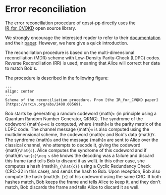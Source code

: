 # Error reconciliation

The error reconciliation procedure of qosst-pp directly uses the [IR_for_CVQKD](https://github.com/erdemeray/IR_for_CVQKD) open source library.

We strongly encourage the interested reader to refer to their [documentation](https://information-reconciliation-for-cv-qkd.readthedocs.io/en/latest/) and their [paper](https://arxiv.org/abs/2408.00569). However, we here give a quick introduction.

The reconciliation procedure is based on the multi-dimensional reconciliation (MDR) scheme with Low-Density Parity-Check (LDPC) codes. Reverse Reconciliation (RR) is used, meaning that Alice will correct her data to match Bob's.

The procedure is described in the following figure:


```{figure} ../_static/reconciliation.png
---
align: center
---
Schema of the reconciliation procedure. From [the IR_for_CVQKD paper](https://arxiv.org/abs/2408.00569).
```

Bob starts by generating a random codeword {math}`c` (in principle using a Quantum Random Number Generator, QRNG). The syndrome of the codeword {math}`s=Hc` is computed, where {math}`H` is the parity matrix of the LDPC code. The channel message {math}`m` is also computed using the multidimensional scheme, the codeword {math}`c` and Bob's data {math}`Y`. The syndrome {math}`s` and the message {math}`m` are sent to Alice over the classical channel, who attempts to decode it, giving the codeword {math}`\hat{c}`. Alice computes the syndrome of this codeword and if {math}`H\hat{c}\neq s` she knows the decoding was a failure and discard this frame (and tells Bob to discard it as well). In this other case, she computes a hash {math}`h_{\hat{c}}` using a Cyclic Redundancy Check (CRC-32 in this case), and sends the hash to Bob. Upon reception, Bob also compute the hash {math}`h_{c}` of his codeword using the same CRC. If both hashes match, Bob keeps the frame and tells Alice to keep it, and they don't match, Bob discards the frame and tells Alice to discard it as well.